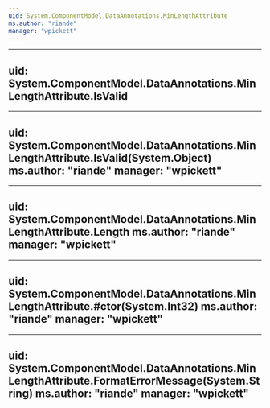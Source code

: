 ```yaml
---
uid: System.ComponentModel.DataAnnotations.MinLengthAttribute
ms.author: "riande"
manager: "wpickett"
---
```


---
uid: System.ComponentModel.DataAnnotations.MinLengthAttribute.IsValid
---

---
uid: System.ComponentModel.DataAnnotations.MinLengthAttribute.IsValid(System.Object)
ms.author: "riande"
manager: "wpickett"
---

---
uid: System.ComponentModel.DataAnnotations.MinLengthAttribute.Length
ms.author: "riande"
manager: "wpickett"
---

---
uid: System.ComponentModel.DataAnnotations.MinLengthAttribute.#ctor(System.Int32)
ms.author: "riande"
manager: "wpickett"
---

---
uid: System.ComponentModel.DataAnnotations.MinLengthAttribute.FormatErrorMessage(System.String)
ms.author: "riande"
manager: "wpickett"
---
